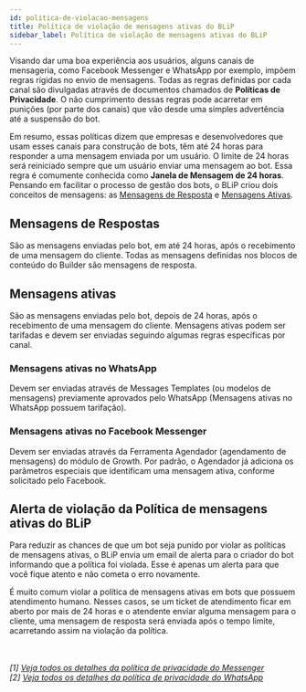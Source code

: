 ```yaml
---
id: politica-de-violacao-mensagens
title: Política de violação de mensagens ativas do BLiP
sidebar_label: Política de violação de mensagens ativas do BLiP
---
```

Visando dar uma boa experiência aos usuários, alguns canais de mensageria, como Facebook Messenger e WhatsApp por exemplo, impõem regras rígidas no envio de mensagens. Todas as regras definidas por cada canal são divulgadas através de documentos chamados de **Políticas de Privacidade**. O não cumprimento dessas regras pode acarretar em punições (por parte dos canais) que vão desde uma simples advertência até a suspensão do bot.

Em resumo, essas políticas dizem que empresas e desenvolvedores que usam esses canais para construção de bots, têm até 24 horas para responder a uma mensagem enviada por um usuário. O limite de 24 horas será reiniciado sempre que um usuário enviar uma mensagem ao bot. Essa regra é comumente conhecida como **Janela de Mensagem de 24 horas**. Pensando em facilitar o processo de gestão dos bots, o BLiP criou dois conceitos de mensagens: as <u>Mensagens de Resposta</u> e <u>Mensagens Ativas</u>.

## Mensagens de Respostas
São as mensagens enviadas pelo bot, em até 24 horas, após o recebimento de uma mensagem do cliente. Todas as mensagens definidas nos blocos de conteúdo do Builder são mensagens de resposta.

## Mensagens ativas

São as mensagens enviadas pelo bot, depois de 24 horas, após o recebimento de uma mensagem do cliente. Mensagens ativas podem ser tarifadas e devem ser enviadas seguindo algumas regras específicas por canal.

### Mensagens ativas no WhatsApp
Devem ser enviadas através de Messages Templates (ou modelos de mensagens) previamente aprovados pelo WhatsApp (Mensagens ativas no WhatsApp possuem tarifação).

### Mensagens ativas no Facebook Messenger
Devem ser enviadas através da Ferramenta Agendador (agendamento de mensagens) do módulo de Growth. Por padrão, o Agendador já adiciona os parâmetros especiais que identificam uma mensagem ativa, conforme solicitado pelo Facebook.

## Alerta de violação da Política de mensagens ativas do BLiP
Para reduzir as chances de que um bot seja punido por violar as políticas de mensagens ativas, o BLiP envia um email de alerta para o criador do bot informando que a política foi violada. Esse é apenas um alerta para que você fique atento e não cometa o erro novamente.

É muito comum violar a política de mensagens ativas em bots que possuem atendimento humano. Nesses casos, se um ticket de atendimento ficar em aberto por mais de 24 horas e o atendente enviar alguma mensagem para o cliente, uma mensagem de resposta será enviada após o tempo limite, acarretando assim na violação da política.<br><br><br>

*[1] [Veja todos os detalhes da política de privacidade do Messenger](https://developers.facebook.com/docs/messenger-platform/policy/policy-overview)*  
*[2] [Veja todos os detalhes da política de privacidade do WhatsApp](https://www.whatsapp.com/legal/business-policy/?lang=pt_br)*

<!-- Rating frame -->
<script type="text/javascript" src="/scripts/rating.js"></script>
